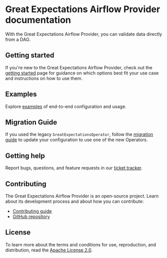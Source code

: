 # Great Expectations Airflow Provider documentation

With the Great Expectations Airflow Provider, you can validate data directly from a DAG.

## Getting started

If you're new to the Great Expectations Airflow Provider, check out the [getting started](getting-started.md) page for guidance on which options best fit your use case and instructions on how to use them.

## Examples

Explore [examples](examples.md) of end-to-end configuration and usage.

## Migration Guide

If you used the legacy `GreatExpectationsOperator`, follow the [migration guide](migration-guide.md) to update your configuration to use one of the new Operators.

## Getting help

Report bugs, questions, and feature requests in our [ticket tracker](https://github.com/astronomer/airflow-provider-great-expectations/issues).

## Contributing

The Great Expectations Airflow Provider is an open-source project. Learn about its development process and about how you can contribute:

- [Contributing guide](contributing/contributing-guide.md)
- [GitHub repository](https://github.com/astronomer/airflow-provider-great-expectations)

## License

To learn more about the terms and conditions for use, reproduction, and distribution, read the [Apache License 2.0](https://github.com/astronomer/airflow-provider-great-expectations/blob/main/LICENSE.txt).
